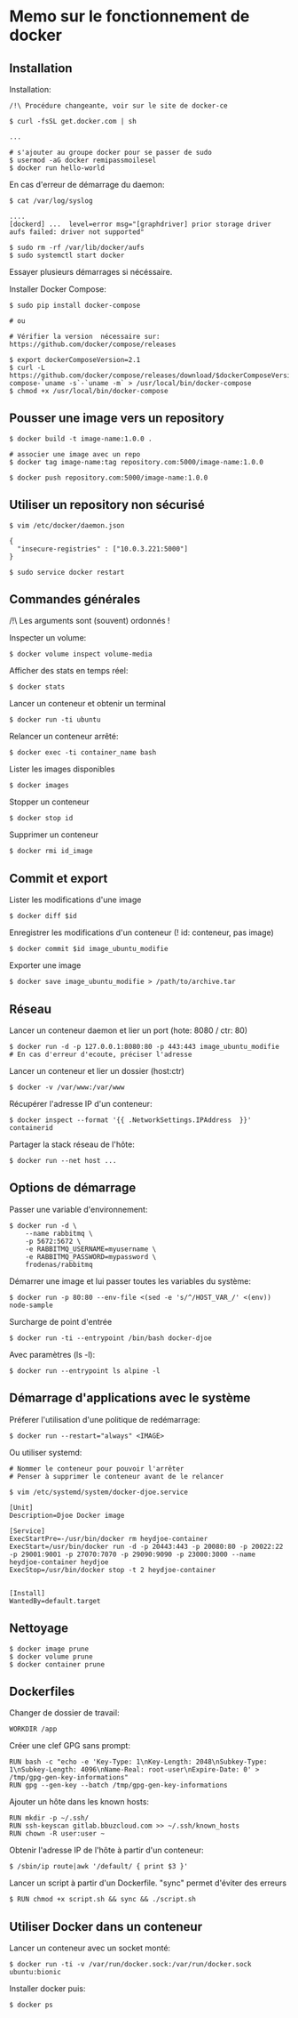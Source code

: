 # Memo sur le fonctionnement de docker


## Installation

Installation:

	/!\ Procédure changeante, voir sur le site de docker-ce

	$ curl -fsSL get.docker.com | sh

	...

	# s'ajouter au groupe docker pour se passer de sudo
	$ usermod -aG docker remipassmoilesel
	$ docker run hello-world

En cas d'erreur de démarrage du daemon:

	$ cat /var/log/syslog

	....
	[dockerd] ...  level=error msg="[graphdriver] prior storage driver aufs failed: driver not supported"

	$ sudo rm -rf /var/lib/docker/aufs
	$ sudo systemctl start docker

Essayer plusieurs démarrages si nécéssaire.


Installer Docker Compose:

	$ sudo pip install docker-compose 

	# ou

	# Vérifier la version  nécessaire sur: https://github.com/docker/compose/releases
	
	$ export dockerComposeVersion=2.1
	$ curl -L https://github.com/docker/compose/releases/download/$dockerComposeVersion/docker-compose-`uname -s`-`uname -m` > /usr/local/bin/docker-compose
	$ chmod +x /usr/local/bin/docker-compose


## Pousser une image vers un repository

    $ docker build -t image-name:1.0.0 . 
    
    # associer une image avec un repo
    $ docker tag image-name:tag repository.com:5000/image-name:1.0.0
      
    $ docker push repository.com:5000/image-name:1.0.0 


## Utiliser un repository non sécurisé

	$ vim /etc/docker/daemon.json

	{
	  "insecure-registries" : ["10.0.3.221:5000"]
	}	
	
	$ sudo service docker restart


## Commandes générales

/!\ Les arguments sont (souvent) ordonnés !

Inspecter un volume:
	
	$ docker volume inspect volume-media 

Afficher des stats en temps réel:

	$ docker stats

Lancer un conteneur et obtenir un terminal
    
    $ docker run -ti ubuntu

Relancer un conteneur arrêté:

	$ docker exec -ti container_name bash

Lister les images disponibles
    
    $ docker images 

Stopper un conteneur

    $ docker stop id

Supprimer un conteneur
    
    $ docker rmi id_image


## Commit et export

Lister les modifications d'une image
    
    $ docker diff $id

Enregistrer les modifications d'un conteneur (! id: conteneur, pas image)

    $ docker commit $id image_ubuntu_modifie

Exporter une image
    
    $ docker save image_ubuntu_modifie > /path/to/archive.tar


## Réseau

Lancer un conteneur daemon et lier un port (hote: 8080 / ctr: 80)
    
    $ docker run -d -p 127.0.0.1:8080:80 -p 443:443 image_ubuntu_modifie
    # En cas d'erreur d'ecoute, préciser l'adresse

Lancer un conteneur et lier un dossier (host:ctr)
    
    $ docker -v /var/www:/var/www

Récupérer l'adresse IP d'un conteneur:
    
    $ docker inspect --format '{{ .NetworkSettings.IPAddress  }}' containerid

Partager la stack réseau de l'hôte:

	$ docker run --net host ...


## Options de démarrage

Passer une variable d'environnement:

	$ docker run -d \
	    --name rabbitmq \
	    -p 5672:5672 \
	    -e RABBITMQ_USERNAME=myusername \
	    -e RABBITMQ_PASSWORD=mypassword \
	    frodenas/rabbitmq

Démarrer une image et lui passer toutes les variables du système:

	$ docker run -p 80:80 --env-file <(sed -e 's/^/HOST_VAR_/' <(env)) node-sample

Surcharge de point d'entrée 
    
    $ docker run -ti --entrypoint /bin/bash docker-djoe

Avec paramètres (ls -l):

    $ docker run --entrypoint ls alpine -l


## Démarrage d'applications avec le système

Préferer l'utilisation d'une politique de redémarrage:

	$ docker run --restart="always" <IMAGE>

Ou utiliser systemd:

	# Nommer le conteneur pour pouvoir l'arrêter
	# Penser à supprimer le conteneur avant de le relancer

	$ vim /etc/systemd/system/docker-djoe.service

	[Unit]
	Description=Djoe Docker image

	[Service]
	ExecStartPre=-/usr/bin/docker rm heydjoe-container
	ExecStart=/usr/bin/docker run -d -p 20443:443 -p 20080:80 -p 20022:22 -p 29001:9001 -p 27070:7070 -p 29090:9090 -p 23000:3000 --name heydjoe-container heydjoe
	ExecStop=/usr/bin/docker stop -t 2 heydjoe-container


	[Install]
	WantedBy=default.target


## Nettoyage

	$ docker image prune
	$ docker volume prune
	$ docker container prune


## Dockerfiles

Changer de dossier de travail:

	WORKDIR /app

Créer une clef GPG sans prompt:

	RUN bash -c "echo -e 'Key-Type: 1\nKey-Length: 2048\nSubkey-Type: 1\nSubkey-Length: 4096\nName-Real: root-user\nExpire-Date: 0' > /tmp/gpg-gen-key-informations"
	RUN gpg --gen-key --batch /tmp/gpg-gen-key-informations

Ajouter un hôte dans les known hosts:

	RUN mkdir -p ~/.ssh/
	RUN ssh-keyscan gitlab.bbuzcloud.com >> ~/.ssh/known_hosts
	RUN chown -R user:user ~

Obtenir l'adresse IP de l'hôte à partir d'un conteneur:

	$ /sbin/ip route|awk '/default/ { print $3 }'

Lancer un script à partir d'un Dockerfile. "sync" permet d'éviter des erreurs

    $ RUN chmod +x script.sh && sync && ./script.sh


## Utiliser Docker dans un conteneur

Lancer un conteneur avec un socket monté:

	$ docker run -ti -v /var/run/docker.sock:/var/run/docker.sock ubuntu:bionic

Installer docker puis:

	$ docker ps
